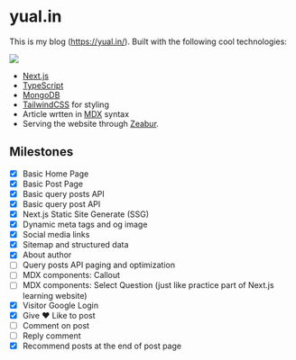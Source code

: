 # yual.in

This is my blog (https://yual.in/). Built with the following cool technologies:

![](https://skillicons.dev/icons?i=ts,next,tailwind,mongodb)

- [Next.js](https://nextjs.org/)
- [TypeScript](https://www.typescriptlang.org/)
- [MongoDB](https://www.mongodb.com/)
- [TailwindCSS](https://tailwindcss.com/) for styling
- Article wrtten in [MDX](https://mdxjs.com/) syntax
- Serving the website through [Zeabur](https://zeabur.com).

## Milestones

- [x] Basic Home Page
- [x] Basic Post Page
- [x] Basic query posts API
- [x] Basic query post API
- [x] Next.js Static Site Generate (SSG)
- [x] Dynamic meta tags and og image
- [x] Social media links
- [x] Sitemap and structured data
- [x] About author
- [ ] Query posts API paging and optimization
- [ ] MDX components: Callout
- [ ] MDX components: Select Question (just like practice part of Next.js
  learning
  website)
- [x] Visitor Google Login
- [x] Give ❤️ Like to post
- [ ] Comment on post
- [ ] Reply comment
- [x] Recommend posts at the end of post page
